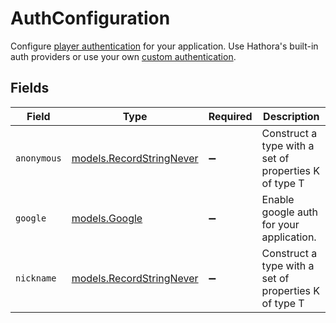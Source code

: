 # AuthConfiguration

Configure [player authentication](https://hathora.dev/docs/lobbies-and-matchmaking/auth-service) for your application. Use Hathora's built-in auth providers or use your own [custom authentication](https://hathora.dev/docs/lobbies-and-matchmaking/auth-service#custom-auth-provider).


## Fields

| Field                                                      | Type                                                       | Required                                                   | Description                                                |
| ---------------------------------------------------------- | ---------------------------------------------------------- | ---------------------------------------------------------- | ---------------------------------------------------------- |
| `anonymous`                                                | [models.RecordStringNever](../models/recordstringnever.md) | :heavy_minus_sign:                                         | Construct a type with a set of properties K of type T      |
| `google`                                                   | [models.Google](../models/google.md)                       | :heavy_minus_sign:                                         | Enable google auth for your application.                   |
| `nickname`                                                 | [models.RecordStringNever](../models/recordstringnever.md) | :heavy_minus_sign:                                         | Construct a type with a set of properties K of type T      |
